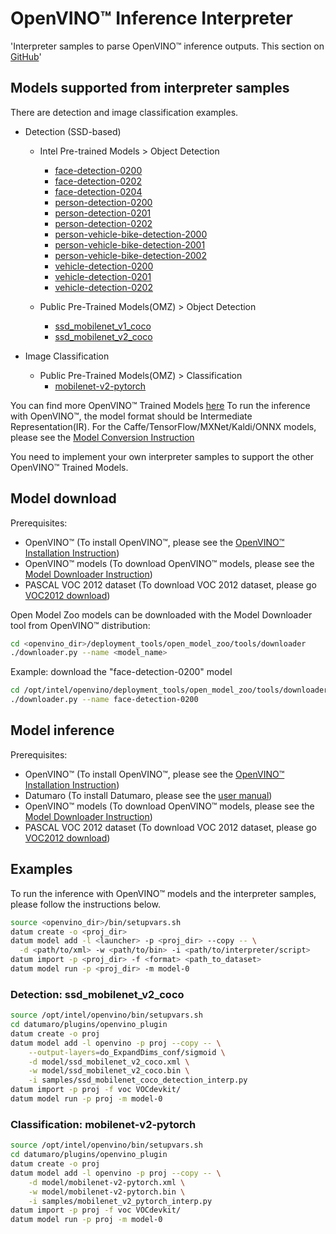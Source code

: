 
# OpenVINO™ Inference Interpreter

'Interpreter samples to parse OpenVINO™ inference outputs.
  This section on [GitHub](https://github.com/openvinotoolkit/datumaro/tree/develop/datumaro/plugins/openvino_plugin)'

## Models supported from interpreter samples
There are detection and image classification examples.

- Detection (SSD-based)
  - Intel Pre-trained Models > Object Detection
    - [face-detection-0200](https://docs.openvinotoolkit.org/latest/omz_models_intel_face_detection_0200_description_face_detection_0200.html)
    - [face-detection-0202](https://docs.openvinotoolkit.org/latest/omz_models_intel_face_detection_0202_description_face_detection_0202.html)
    - [face-detection-0204](https://docs.openvinotoolkit.org/latest/omz_models_intel_face_detection_0204_description_face_detection_0204.html)
    - [person-detection-0200](https://docs.openvinotoolkit.org/latest/omz_models_intel_person_detection_0200_description_person_detection_0200.html)
    - [person-detection-0201](https://docs.openvinotoolkit.org/latest/omz_models_intel_person_detection_0201_description_person_detection_0201.html)
    - [person-detection-0202](https://docs.openvinotoolkit.org/latest/omz_models_intel_person_detection_0202_description_person_detection_0202.html)
    - [person-vehicle-bike-detection-2000](https://docs.openvinotoolkit.org/latest/omz_models_intel_person_vehicle_bike_detection_2000_description_person_vehicle_bike_detection_2000.html)
    - [person-vehicle-bike-detection-2001](https://docs.openvinotoolkit.org/latest/omz_models_intel_person_vehicle_bike_detection_2001_description_person_vehicle_bike_detection_2001.html)
    - [person-vehicle-bike-detection-2002](https://docs.openvinotoolkit.org/latest/omz_models_intel_person_vehicle_bike_detection_2002_description_person_vehicle_bike_detection_2002.html)
    - [vehicle-detection-0200](https://docs.openvinotoolkit.org/latest/omz_models_intel_vehicle_detection_0200_description_vehicle_detection_0200.html)
    - [vehicle-detection-0201](https://docs.openvinotoolkit.org/latest/omz_models_intel_vehicle_detection_0201_description_vehicle_detection_0201.html)
    - [vehicle-detection-0202](https://docs.openvinotoolkit.org/latest/omz_models_intel_vehicle_detection_0202_description_vehicle_detection_0202.html)

  - Public Pre-Trained Models(OMZ) > Object Detection
    - [ssd_mobilenet_v1_coco](https://docs.openvinotoolkit.org/latest/omz_models_public_ssd_mobilenet_v1_coco_ssd_mobilenet_v1_coco.html)
    - [ssd_mobilenet_v2_coco](https://docs.openvinotoolkit.org/latest/omz_models_public_ssd_mobilenet_v2_coco_ssd_mobilenet_v2_coco.html)

- Image Classification
  - Public Pre-Trained Models(OMZ) > Classification
    - [mobilenet-v2-pytorch](https://docs.openvinotoolkit.org/latest/omz_models_public_mobilenet_v2_pytorch_mobilenet_v2_pytorch.html)

You can find more OpenVINO™ Trained Models
[here](https://docs.openvinotoolkit.org/latest/omz_models_intel_index.html)
To run the inference with OpenVINO™, the model format should be Intermediate
Representation(IR).
For the Caffe/TensorFlow/MXNet/Kaldi/ONNX models, please see the
[Model Conversion Instruction](https://docs.openvinotoolkit.org/latest/openvino_docs_MO_DG_prepare_model_convert_model_Converting_Model.html)

You need to implement your own interpreter samples to support the other
OpenVINO™ Trained Models.

## Model download

Prerequisites:
- OpenVINO™ (To install OpenVINO™, please see the
  [OpenVINO™ Installation Instruction](https://docs.openvinotoolkit.org/latest/openvino_docs_install_guides_installing_openvino_linux.html))
- OpenVINO™ models (To download OpenVINO™ models, please see the [Model Downloader Instruction](https://docs.openvinotoolkit.org/latest/omz_tools_downloader_README.html))
- PASCAL VOC 2012 dataset (To download VOC 2012 dataset, please go [VOC2012 download](http://host.robots.ox.ac.uk/pascal/VOC/voc2012/#devkit))

Open Model Zoo models can be downloaded with the Model Downloader tool
from OpenVINO™ distribution:

```bash
cd <openvino_dir>/deployment_tools/open_model_zoo/tools/downloader
./downloader.py --name <model_name>
```

Example: download the "face-detection-0200" model
```bash
cd /opt/intel/openvino/deployment_tools/open_model_zoo/tools/downloader
./downloader.py --name face-detection-0200
```

## Model inference

Prerequisites:
- OpenVINO™ (To install OpenVINO™, please see the
  [OpenVINO™ Installation Instruction](https://docs.openvinotoolkit.org/latest/openvino_docs_install_guides_installing_openvino_linux.html))
- Datumaro (To install Datumaro, please see the [user manual](../../user-manual/how_to_use_datumaro/))
- OpenVINO™ models (To download OpenVINO™ models, please see the [Model Downloader Instruction](https://docs.openvinotoolkit.org/latest/omz_tools_downloader_README.html))
- PASCAL VOC 2012 dataset (To download VOC 2012 dataset, please go [VOC2012 download](http://host.robots.ox.ac.uk/pascal/VOC/voc2012/#devkit))

## Examples

To run the inference with OpenVINO™ models and the interpreter samples,
please follow the instructions below.

```bash
source <openvino_dir>/bin/setupvars.sh
datum create -o <proj_dir>
datum model add -l <launcher> -p <proj_dir> --copy -- \
  -d <path/to/xml> -w <path/to/bin> -i <path/to/interpreter/script>
datum import -p <proj_dir> -f <format> <path_to_dataset>
datum model run -p <proj_dir> -m model-0
```

### Detection: ssd_mobilenet_v2_coco

```bash
source /opt/intel/openvino/bin/setupvars.sh
cd datumaro/plugins/openvino_plugin
datum create -o proj
datum model add -l openvino -p proj --copy -- \
    --output-layers=do_ExpandDims_conf/sigmoid \
    -d model/ssd_mobilenet_v2_coco.xml \
    -w model/ssd_mobilenet_v2_coco.bin \
    -i samples/ssd_mobilenet_coco_detection_interp.py
datum import -p proj -f voc VOCdevkit/
datum model run -p proj -m model-0
```

### Classification: mobilenet-v2-pytorch

```bash
source /opt/intel/openvino/bin/setupvars.sh
cd datumaro/plugins/openvino_plugin
datum create -o proj
datum model add -l openvino -p proj --copy -- \
    -d model/mobilenet-v2-pytorch.xml \
    -w model/mobilenet-v2-pytorch.bin \
    -i samples/mobilenet_v2_pytorch_interp.py
datum import -p proj -f voc VOCdevkit/
datum model run -p proj -m model-0
```
